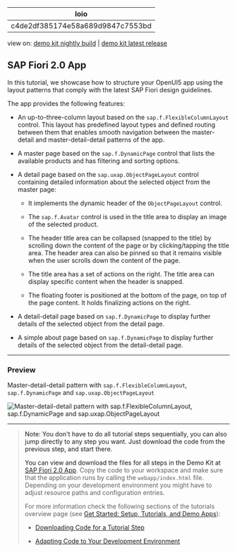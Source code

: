 <!-- loioc4de2df385174e58a689d9847c7553bd -->

| loio |
| -----|
| c4de2df385174e58a689d9847c7553bd |

<div id="loio">

view on: [demo kit nightly build](https://openui5nightly.hana.ondemand.com/#/topic/c4de2df385174e58a689d9847c7553bd) | [demo kit latest release](https://openui5.hana.ondemand.com/#/topic/c4de2df385174e58a689d9847c7553bd)</div>

## SAP Fiori 2.0 App

In this tutorial, we showcase how to structure your OpenUI5 app using the layout patterns that comply with the latest SAP Fiori design guidelines.

The app provides the following features:

-   An up-to-three-column layout based on the `sap.f.FlexibleColumnLayout` control. This layout has predefined layout types and defined routing between them that enables smooth navigation between the master-detail and master-detail-detail patterns of the app.

-   A master page based on the `sap.f.DynamicPage` control that lists the available products and has filtering and sorting options.

-   A detail page based on the `sap.uxap.ObjectPageLayout` control containing detailed information about the selected object from the master page:

    -   It implements the dynamic header of the `ObjectPageLayout` control.

    -   The `sap.f.Avatar` control is used in the title area to display an image of the selected product.

    -   The header title area can be collapsed \(snapped to the title\) by scrolling down the content of the page or by clicking/tapping the title area. The header area can also be pinned so that it remains visible when the user scrolls down the content of the page.

    -   The title area has a set of actions on the right. The title area can display specific content when the header is snapped.

    -   The floating footer is positioned at the bottom of the page, on top of the page content. It holds finalizing actions on the right.

-   A detail-detail page based on `sap.f.DynamicPage` to display further details of the selected object from the detail page.

-   A simple about page based on `sap.f.DynamicPage` to display further details of the selected object from the detail-detail page.


***

<a name="loioc4de2df385174e58a689d9847c7553bd__section_d2n_dmw_mbb"/>

### Preview

   
  
Master-detail-detail pattern with `sap.f.FlexibleColumnLayout`, `sap.f.DynamicPage` and `sap.uxap.ObjectPageLayout`<a name="loioc4de2df385174e58a689d9847c7553bd__fig_r1j_pst_mr"/>

 ![](loiofd98e0d8d9c74cd2a38d9177455bf085_HiRes.gif "Master-detail-detail pattern with
					sap.f.FlexibleColumnLayout, sap.f.DynamicPage
					and sap.uxap.ObjectPageLayout") 

***

> Note:
> You don't have to do all tutorial steps sequentially, you can also jump directly to any step you want. Just download the code from the previous step, and start there.
> 
> You can view and download the files for all steps in the Demo Kit at [SAP Fiori 2.0 App](https://openui5.hana.ondemand.com/#/entity/sap.f.tutorial.fiori2). Copy the code to your workspace and make sure that the application runs by calling the `webapp/index.html` file. Depending on your development environment you might have to adjust resource paths and configuration entries.
> 
> For more information check the following sections of the tutorials overview page \(see [Get Started: Setup, Tutorials, and Demo Apps](Get_Started_Setup,_Tutorials,_and_Demo_Apps_8b49fc1.md)\):
> 
> -   [Downloading Code for a Tutorial Step](Get_Started_Setup,_Tutorials,_and_Demo_Apps_8b49fc1.md#loio8b49fc198bf04b2d9800fc37fecbb218__tutorials_download)
> 
> -   [Adapting Code to Your Development Environment](Get_Started_Setup,_Tutorials,_and_Demo_Apps_8b49fc1.md#loio8b49fc198bf04b2d9800fc37fecbb218__tutorials_adaptation)
> 
> 
> 

